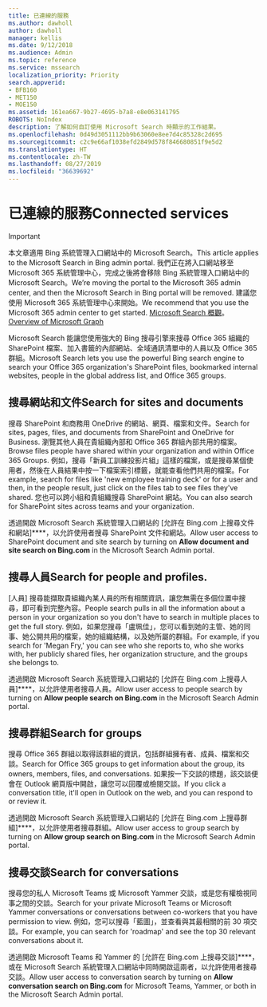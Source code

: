 ```yaml
---
title: 已連線的服務
ms.author: dawholl
author: dawholl
manager: kellis
ms.date: 9/12/2018
ms.audience: Admin
ms.topic: reference
ms.service: mssearch
localization_priority: Priority
search.appverid:
- BFB160
- MET150
- MOE150
ms.assetid: 161ea667-9b27-4695-b7a8-e8e063141795
ROBOTS: NoIndex
description: 了解如何自訂使用 Microsoft Search 時顯示的工作結果。
ms.openlocfilehash: 0d49d3051112bb9b63060e8ee7d4c85328c2d695
ms.sourcegitcommit: c2c9e66af1038efd2849d578f846680851f9e5d2
ms.translationtype: HT
ms.contentlocale: zh-TW
ms.lasthandoff: 08/27/2019
ms.locfileid: "36639692"
---
```

# <a name="connected-services"></a><span data-ttu-id="a7048-103">已連線的服務</span><span class="sxs-lookup"><span data-stu-id="a7048-103">Connected services</span></span>

> [!IMPORTANT]
> <span data-ttu-id="a7048-104">本文章適用 Bing 系統管理入口網站中的 Microsoft Search。</span><span class="sxs-lookup"><span data-stu-id="a7048-104">This article applies to the Microsoft Search in Bing admin portal.</span></span> <span data-ttu-id="a7048-105">我們正在將入口網站移至 Microsoft 365 系統管理中心，完成之後將會移除 Bing 系統管理入口網站中的 Microsoft Search。</span><span class="sxs-lookup"><span data-stu-id="a7048-105">We’re moving the portal to the Microsoft 365 admin center, and then the Microsoft Search in Bing portal will be removed.</span></span> <span data-ttu-id="a7048-106">建議您使用 Microsoft 365 系統管理中心來開始。</span><span class="sxs-lookup"><span data-stu-id="a7048-106">We recommend that you use the Microsoft 365 admin center to get started.</span></span> <span data-ttu-id="a7048-107">[Microsoft Search 概觀](overview-microsoft-search.md)。</span><span class="sxs-lookup"><span data-stu-id="a7048-107">[Overview of Microsoft Graph](overview-microsoft-search.md)</span></span>
     
     
<span data-ttu-id="a7048-108">Microsoft Search 能讓您使用強大的 Bing 搜尋引擎來搜尋 Office 365 組織的 SharePoint 檔案、加入書籤的內部網站、全域通訊清單中的人員以及 Office 365 群組。</span><span class="sxs-lookup"><span data-stu-id="a7048-108">Microsoft Search lets you use the powerful Bing search engine to search your Office 365 organization's SharePoint files, bookmarked internal websites, people in the global address list, and Office 365 groups.</span></span>
  
## <a name="search-for-sites-and-documents"></a><span data-ttu-id="a7048-109">搜尋網站和文件</span><span class="sxs-lookup"><span data-stu-id="a7048-109">Search for sites and documents</span></span>

<span data-ttu-id="a7048-110">搜尋 SharePoint 和商務用 OneDrive 的網站、網頁、檔案和文件。</span><span class="sxs-lookup"><span data-stu-id="a7048-110">Search for sites, pages, files, and documents from SharePoint and OneDrive for Business.</span></span> <span data-ttu-id="a7048-111">瀏覽其他人員在貴組織內部和 Office 365 群組內部共用的檔案。</span><span class="sxs-lookup"><span data-stu-id="a7048-111">Browse files people have shared within your organization and within Office 365 Groups.</span></span> <span data-ttu-id="a7048-112">例如，搜尋「新員工訓練投影片組」這樣的檔案，或是搜尋某個使用者，然後在人員結果中按一下檔案索引標籤，就能查看他們共用的檔案。</span><span class="sxs-lookup"><span data-stu-id="a7048-112">For example, search for files like 'new employee training deck' or for a user and then, in the people result, just click on the files tab to see files they've shared.</span></span> <span data-ttu-id="a7048-113">您也可以跨小組和貴組織搜尋 SharePoint 網站。</span><span class="sxs-lookup"><span data-stu-id="a7048-113">You can also search for SharePoint sites across teams and your organization.</span></span>
  
<span data-ttu-id="a7048-114">透過開啟 Microsoft Search 系統管理入口網站的 [允許在 Bing.com 上搜尋文件和網站]\*\*\*\*，以允許使用者搜尋 SharePoint 文件和網站。</span><span class="sxs-lookup"><span data-stu-id="a7048-114">Allow user access to SharePoint document and site search by turning on **Allow document and site search on Bing.com** in the Microsoft Search Admin portal.</span></span> 
  
## <a name="search-for-people"></a><span data-ttu-id="a7048-115">搜尋人員</span><span class="sxs-lookup"><span data-stu-id="a7048-115">Search for people and profiles.</span></span>

<span data-ttu-id="a7048-116">[人員] 搜尋能擷取貴組織內某人員的所有相關資訊，讓您無需在多個位置中搜尋，即可看到完整內容。</span><span class="sxs-lookup"><span data-stu-id="a7048-116">People search pulls in all the information about a person in your organization so you don't have to search in multiple places to get the full story.</span></span> <span data-ttu-id="a7048-117">例如，如果您搜尋「盧珮佳」，您可以看到她的主管、她的同事、她公開共用的檔案，她的組織結構，以及她所屬的群組。</span><span class="sxs-lookup"><span data-stu-id="a7048-117">For example, if you search for 'Megan Fry,' you can see who she reports to, who she works with, her publicly shared files, her organization structure, and the groups she belongs to.</span></span>
  
<span data-ttu-id="a7048-118">透過開啟 Microsoft Search 系統管理入口網站的 [允許在 Bing.com 上搜尋人員]\*\*\*\*，以允許使用者搜尋人員。</span><span class="sxs-lookup"><span data-stu-id="a7048-118">Allow user access to people search by turning on **Allow people search on Bing.com** in the Microsoft Search Admin portal.</span></span> 
  
## <a name="search-for-groups"></a><span data-ttu-id="a7048-119">搜尋群組</span><span class="sxs-lookup"><span data-stu-id="a7048-119">Search for groups</span></span>

<span data-ttu-id="a7048-120">搜尋 Office 365 群組以取得該群組的資訊，包括群組擁有者、成員、檔案和交談。</span><span class="sxs-lookup"><span data-stu-id="a7048-120">Search for Office 365 groups to get information about the group, its owners, members, files, and conversations.</span></span> <span data-ttu-id="a7048-121">如果按一下交談的標題，該交談便會在 Outlook 網頁版中開啟，讓您可以回覆或檢閱交談。</span><span class="sxs-lookup"><span data-stu-id="a7048-121">If you click a conversation title, it'll open in Outlook on the web, and you can respond to or review it.</span></span>
  
<span data-ttu-id="a7048-122">透過開啟 Microsoft Search 系統管理入口網站的 [允許在 Bing.com 上搜尋群組]\*\*\*\*，以允許使用者搜尋群組。</span><span class="sxs-lookup"><span data-stu-id="a7048-122">Allow user access to group search by turning on **Allow group search on Bing.com** in the Microsoft Search Admin portal.</span></span> 
  
## <a name="search-for-conversations"></a><span data-ttu-id="a7048-123">搜尋交談</span><span class="sxs-lookup"><span data-stu-id="a7048-123">Search for conversations</span></span>

<span data-ttu-id="a7048-124">搜尋您的私人 Microsoft Teams 或 Microsoft Yammer 交談，或是您有權檢視同事之間的交談。</span><span class="sxs-lookup"><span data-stu-id="a7048-124">Search for your private Microsoft Teams or Microsoft Yammer conversations or conversations between co-workers that you have permission to view.</span></span> <span data-ttu-id="a7048-125">例如，您可以搜尋「藍圖」，並查看與其最相關的前 30 項交談。</span><span class="sxs-lookup"><span data-stu-id="a7048-125">For example, you can search for 'roadmap' and see the top 30 relevant conversations about it.</span></span>
  
<span data-ttu-id="a7048-126">透過開啟 Microsoft Teams 和 Yammer 的 [允許在 Bing.com 上搜尋交談]\*\*\*\*，或在 Microsoft Search 系統管理入口網站中同時開啟這兩者，以允許使用者搜尋交談。</span><span class="sxs-lookup"><span data-stu-id="a7048-126">Allow user access to conversation search by turning on **Allow conversation search on Bing.com** for Microsoft Teams, Yammer, or both in the Microsoft Search Admin portal.</span></span> 

  

